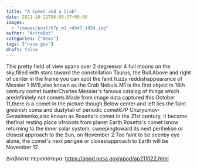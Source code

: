 ```yaml
---
title: "A Comet and a Crab"
date: 2021-10-22T06:09:37+00:00
images:
  - "images/post/67p_m1_vdb47_1024.jpg"
author: "AstroBot"
categories: ["News"]
tags: ["nasa.gov"]
draft: false
---
```


This pretty field of view spans over 2 degreesor 4 full moons on the sky,filled with stars toward the constellation Taurus, the Bull.Above and right of center in the frame you can spot the faint fuzzy reddishappearance of Messier 1 (M1),also known as the Crab Nebula.M1 is the first object in 18th century comet hunterCharles Messier's famous catalog of things which aredefinitely not comets.Made from image data captured this October 11,there is a comet in the picture though.Below center and left lies the faint greenish coma and dustytail of periodic comet67P Churyumov-Gerasimenko,also known as Rosetta's comet.In the 21st century, it became thefinal resting place ofrobots from planet Earth.Rosetta's comet isnow returning to the inner solar system, sweepingtoward its next perihelion or closest approach to the Sun, on November 2.Too faint to be seenby eye alone, the comet's next perigee or closestapproach to Earth will be November 12.

Διαβάστε περισσότερα: https://apod.nasa.gov/apod/ap211022.html

